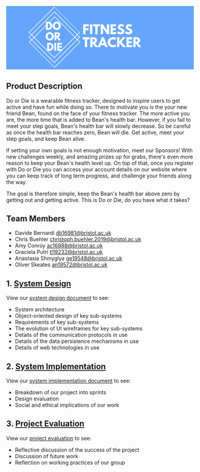 ![DoOrDieLogo](/Portfolio/Images/logo.png)

## Product Description
Do or Die is a wearable fitness tracker, designed to inspire users to get active and have fun while doing so. There to motivate you is the your new friend Bean, found on the face of your fitness tracker. The more active you are, the more time that is added to Bean's health bar. However, if you fail to meet your step goals, Bean's health bar will slowly decrease. So be careful as once the health bar reaches zero, Bean will die. Get active, meet your step goals, and keep Bean alive. 

If setting your own goals is not enough motivation, meet our Sponsors! With new challenges weekly, and amazing prizes up for grabs, there's even more reason to keep your Bean's health level up. On top of that, once you register with Do or Die you can access your account details on our website where you can keep track of long term progress, and challenge your friends along the way. 

The goal is therefore simple, keep the Bean's health bar above zero by getting out and getting active. This is Do or Die, do you have what it takes?

## Team Members
* Davide Bernardi <db16981@bristol.ac.uk>
* Chris Buehler <christoph.buehler.2019@bristol.ac.uk>
* Amy Conroy <ac16888@bristol.ac.uk>
* Graciela Putri <tl19232@bristol.ac.uk>
* Anastasia Shmyglya <ge19548@bristol.ac.uk>
* Oliver Skeates <an19572@bristol.ac.uk>

## 1. [System Design](../develop/Portfolio/SystemDesign.md)
View our [system design document](../develop/Portfolio/SystemDesign.md) to see:
* System architecture
* Object-oriented design of key sub-systems
* Requirements of key sub-systems
* The evolution of UI wireframes for key sub-systems
* Details of the communication protocols in use
* Details of the data persistence mechanisms in use
* Details of web technologies in use

## 2. [System Implementation](../develop/Portfolio/SystemImplementation.md)
View our [system implementation document](../develop/Portfolio/SystemImplementation.md) to see:
* Breakdown of our project into sprints
* Design evaluation
* Social and ethical implications of our work

## 3. [Project Evaluation](../develop/Portfolio/ProjectEvaluation.md)
View our [project evaluation](../develop/Portfolio/ProjectEvaluation.md) to see:
* Reflective discussion of the success of the project
* Discussion of future work
* Reflection on working practices of our group
